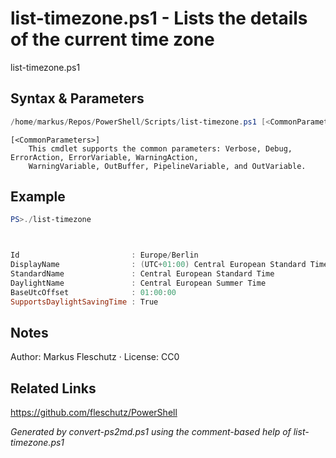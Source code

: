 # list-timezone.ps1 - Lists the details of the current time zone

list-timezone.ps1

## Syntax & Parameters
```powershell
/home/markus/Repos/PowerShell/Scripts/list-timezone.ps1 [<CommonParameters>]
```

```
[<CommonParameters>]
    This cmdlet supports the common parameters: Verbose, Debug, ErrorAction, ErrorVariable, WarningAction, 
    WarningVariable, OutBuffer, PipelineVariable, and OutVariable.
```

## Example
```powershell
PS>./list-timezone



Id                         : Europe/Berlin
DisplayName                : (UTC+01:00) Central European Standard Time
StandardName               : Central European Standard Time
DaylightName               : Central European Summer Time
BaseUtcOffset              : 01:00:00
SupportsDaylightSavingTime : True
```


## Notes
Author: Markus Fleschutz · License: CC0

## Related Links
https://github.com/fleschutz/PowerShell

*Generated by convert-ps2md.ps1 using the comment-based help of list-timezone.ps1*
